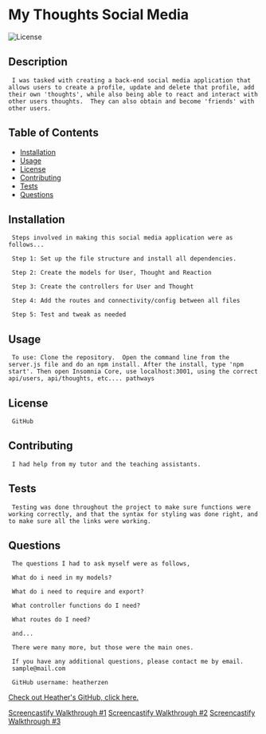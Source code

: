 # My Thoughts Social Media
  ![License](https://img.shields.io/badge/license-GitHub-blue.svg)

## Description
     I was tasked with creating a back-end social media application that allows users to create a profile, update and delete that profile, add their own 'thoughts', while also being able to react and interact with other users thoughts.  They can also obtain and become 'friends' with other users. 
## Table of Contents
* [Installation](#installation)
* [Usage](#usage)
* [License](#license)
* [Contributing](#contributing)
* [Tests](#tests)
* [Questions](#questions)
## Installation
     Steps involved in making this social media application were as follows...

     Step 1: Set up the file structure and install all dependencies. 

     Step 2: Create the models for User, Thought and Reaction

     Step 3: Create the controllers for User and Thought

     Step 4: Add the routes and connectivity/config between all files

     Step 5: Test and tweak as needed

## Usage
     To use: Clone the repository.  Open the command line from the server.js file and do an npm install. After the install, type 'npm start'. Then open Insomnia Core, use localhost:3001, using the correct api/users, api/thoughts, etc.... pathways
## License
     GitHub
## Contributing
     I had help from my tutor and the teaching assistants.
## Tests
     Testing was done throughout the project to make sure functions were working correctly, and that the syntax for styling was done right, and to make sure all the links were working. 
## Questions
     The questions I had to ask myself were as follows, 

     What do i need in my models?

     What do i need to require and export?

     What controller functions do I need?

     What routes do I need?

     and...

     There were many more, but those were the main ones.

     If you have any additional questions, please contact me by email.
     sample@mail.com

     GitHub username: heatherzen
[Check out Heather's GitHub, click here.](https://www.github.com/heatherzen)

[Screencastify Walkthrough #1](https://drive.google.com/file/d/11cdXts68XEl_IfZuW7Z1Fk_xFL7QLzvb/view)
[Screencastify Walkthrough #2](https://drive.google.com/file/d/1f-X0_Bxun6waAlF1h25s0GG_ogAwztvk/view)
[Screencastify Walkthrough #3](https://drive.google.com/file/d/1LXpKbrBJUmShbJ4mlL6q8u-bKpPN_18e/view)
